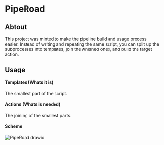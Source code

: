 # PipeRoad

## Abtout

This project was minted to make the pipeline build and usage process easier. Instead of writing and repeating the same script, you can split up the subprocesses into templates, join the whished ones, and build the target action.

## Usage

#### Templates (Whats it is)

The smallest part of the script.

#### Actions (Whats is needed)

The joining of the smallest parts.

#### Scheme

![PipeRoad drawio](https://github.com/user-attachments/assets/f7db84c9-30e5-4702-8d57-d016bb4f142a)
